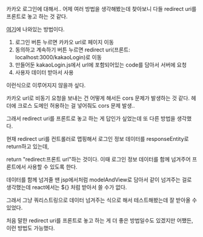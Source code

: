 카카오 로그인에 대해서.. 어제 여러 방법을 생각해봤는데 찾아보니 다들 redirect uri를 프론트로 놓고 하는 것 같다.

[여기](https://velog.io/@isabel_noh/React-%EC%B9%B4%EC%B9%B4%EC%98%A4-%EB%A1%9C%EA%B7%B8%EC%9D%B8-%EA%B5%AC%ED%98%84%ED%95%98%EA%B8%B0-REST-API)에 나와있는 방법이다.

1. 로그인 버튼 누르면 카카오 url로 페이지 이동
2. 동의하고 계속하기 버튼 누르면 redirect uri(프론트: localhost:3000/kakaoLogin)로 이동
3. 만들어둔 kakaoLogin.js에서 url에 포함되어있는 code를 담아서 서버에 요청
4. 사용자 데이터 받아서 사용

이런식으로 이루어지지 않을까 싶다.

카카오 url로 비동기 요청을 보내는 건 어떻게 해서든 cors 문제가 발생하는 것 같다. 헤더에 크로스 도메인 허용하는 걸 넣어줘도 cors 문제 발생..

그래서 redirect uri를 프론트로 놓고 하는 게 답인가 싶었는데 또 다른 방법을 생각했다.

현재 redirect uri를 컨트롤러로 맵핑해서 로그인 정보 데이터를 responseEntity로 return하고 있는데,

return "redirect:프론트 url"하는 것이다. 이때 로그인 정보 데이터를 함께 넘겨주어 프론트에서 사용할 수 있도록 한다.

데이터를 함께 넘겨줄 땐 jsp에서처럼 modelAndView로 담아서 같이 넘겨주는 걸로 생각했는데 react에서는 ${} 처럼 받아서 쓸 수가 없다.

그래서 그냥 쿼리스트링으로 데이터 넘겨주는 식으로 해서 테스트해봤는데 잘 받아올 수 있었다.

처음 말한 redirect uri를 프론트로 놓고 하는 게 더 좋은 방법일수도 있겠지만 어쨌든, 이런 방법도 가능했다.
